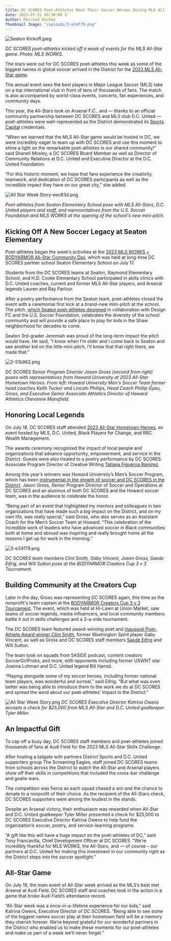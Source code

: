 ```yaml
---
title: DC SCORES Poet-Athletes Meet Their Soccer Heroes During MLS All-Star Week
date: 2023-07-21 09:30:00 Z
Author: Mairead MacRae
Thumbnail Image: "/uploads/3-e34f79.png"
---
```


![Seaton Kickoff.jpeg](/uploads/Seaton%20Kickoff.jpeg)

*DC SCORES poet-athletes kicked off a week of events for the MLS All-Star game. Photo: MLS WORKS.*

The stars were out for DC SCORES poet-athletes this week as some of the biggest names in global soccer arrived in the District for the [2023 MLS All-Star game](https://www.mlssoccer.com/all-star/2023/).

The annual event sees the best players in Major League Soccer (MLS) take on a top international club in front of tens of thousands of fans. The match is also accompanied by world-class events, concerts, fan experiences, and community days.

This year, the All-Stars took on Arsenal F.C., and — thanks to an official community partnership between DC SCORES and MLS club D.C. United — poet-athletes were well-represented as the District demonstrated its [Sports Capital](https://twitter.com/hashtag/sportscapital?ref_src=twsrc%5Egoogle%7Ctwcamp%5Eserp%7Ctwgr%5Ehashtag) credentials.

“When we learned that the MLS All-Star game would be hosted in DC, we were incredibly eager to team up with DC SCORES and use this moment to shine a light on the remarkable poet-athletes in our shared community!” said Shanell Mosley, a DC SCORES Board Member as well as Director of Community Relations at D.C. United and Executive Director at the D.C. United Foundation.

“For this historic moment, we hope that fans experience the creativity, teamwork, and dedication of DC SCORES participants as well as the incredible impact they have on our great city,” she added.

![All Star Week Story-eec83d.png](/uploads/All%20Star%20Week%20Story-eec83d.png)

*Poet-athletes from Seaton Elementary School pose with MLS All-Stars, D.C. United players and staff, and representatives from the U.S. Soccer Foundation and MLS WORKS at the opening of the school's new mini-pitch.*

## Kicking Off A New Soccer Legacy at Seaton Elementary

Poet-athletes began the week’s activities at the [2023 MLS WORKS \+ BODYARMOR All-Star Community Day](https://www.mlssoccer.com/all-star/2023/news/2023-mls-works-bodyarmor-all-star-community-day-celebrates-the-power-of-creativi), which was held at long-time DC SCORES partner school Seaton Elementary School on July 17.

Students from the DC SCORES teams at Seaton, Raymond Elementary School, and H.D. Cooke Elementary School participated in skills clinics with D.C. United coaches, current and former MLS All-Star players, and Arsenal legends Lauren and Ray Parlour.

After a poetry performance from the Seaton team, poet-athletes closed the event with a ceremonial first kick at a brand-new mini-pitch at the school. The pitch, [which Seaton poet-athletes designed](https://www.dcscores.org/blog/2023/05/seaton-elementary-school-poet-athletes-celebrate-diversity-through-mini-pitch-service-learning-project) in collaboration with Design FC and the U.S. Soccer Foundation, celebrates the diversity of the school community and will provide a safe place to play for kids in the Shaw neighborhood for decades to come.

Seaton 3rd-grader Jeremiah was proud of the long-term impact the pitch would have. He said, “I know when I’m older and I come back to Seaton and see another kid on the little mini-pitch, I’ll know that that right there, we made that.”

![2-51b962.png](/uploads/2-51b962.png)

*DC SCORES Senior Program Director Jason Gross (second from right) poses with representatives from Howard University at 2023 All-Star Hometown Heroes. From left: Howard University Men's Soccer Team former head coaches Keith Tucker and Lincoln Phillips, Head Coach Phillip Gyau, Gross, and Executive Senior Associate Athletics Director of Howard Athletics Chevonne Mansfield.*

## Honoring Local Legends

On July 18, DC SCORES staff attended [2023 All-Star Hometown Heroes](https://www.mlssoccer.com/all-star/2023/news/mls-unveils-2023-all-star-hometown-heroes-x7827), an event hosted by MLS, D.C. United, Black Players for Change, and RBC Wealth Management.

The awards ceremony recognized the impact of local people and organizations that advance opportunity, empowerment, and service in the District. Guests were also treated to a poetry performance by DC SCORES Associate Program Director of Creative Writing [Tatiana Figueroa Ramírez](https://www.dcscores.org/blog/2022/09/teaching-artist-tatiana-figueroa-ramirez-inspires-dc-kids).

Among this year’s winners was Howard University’s Men’s Soccer Program, which has been [instrumental in the growth of soccer and DC SCORES in the District](https://www.dcscores.org/blog/2023/02/the-worlds-game-in-chocolate-city-how-howard-university-and-dc-scores-grew-a-grassroots-soccer-movement-in-washington-dc). Jason Gross, Senior Program Director of Soccer and Operations at DC SCORES and an alumnus of both DC SCORES and the Howard soccer team, was in the audience to celebrate the honor.

“Being part of an event that highlighted my mentors and colleagues in two organizations that have made such a big impact on the District, and on my own life, was really special,” said Gross, who also serves as an Assistant Coach for the Men’s Soccer Team at Howard. “This celebration of the incredible work of leaders who have advanced soccer in Black communities both at home and abroad was inspiring and really brought home all the reasons I get up for work in the morning.”

![3-e34f79.png](/uploads/3-e34f79.png)

*DC SCORES team members Clint Smith, Gaby Vincent, Jason Gross, Saede Eifrig, and Will Sutton pose at the BODYARMOR Creators Cup 3 v 3 Tournament.*

## Building Community at the Creators Cup

Later in the day, Gross was representing DC SCORES again, this time as the nonprofit's team captain at the [BODYARMOR Creators Cup 3 v 3 Tournament](https://www.bodyarmorcreatorscup.com/). The event, which was held at Hi-Lawn at Union Market, saw teams of soccer legends, media influencers, and local community members battle it out in skills challenges and a 3-a-side tournament.

The DC SCORES team featured award-winning poet and [inaugural Poet-Athlete Award winner Clint Smith](https://www.dcscores.org/blog/2023/05/dc-scores-poet-athletes-share-stage-with-clint-smith-at-our-words-our-city-2023), former Washington Spirit player Gaby Vincent, as well as Gross and DC SCORES staff members [Saede Eifrig](https://www.dcscores.org/blog/2023/03/program-coordinator-saede-eifrig-reflects-on-creating-inclusive-spaces-for-all-genders) and Will Sutton.

The team took on squads from 5ASIDE podcast, content creators SoccerGirlProbs, and more, with opponents including former USWNT star Joanna Lohman and D.C. United legend Bill Hamid.

“Playing alongside some of my soccer heroes, including former national team players, was wonderful and surreal,” said Eifrig. “But what was even better was being able to introduce them to the work we do at DC SCORES and spread the word about our poet-athletes' impact in the District.”

![All Star Week Story.png](/uploads/All%20Star%20Week%20Story.png)
*DC SCORES Executive Director Katrina Owens accepts a check for $25,000 from MLS All-Star and D.C. United goalkeeper Tyler Miller.*

## An Impactful Gift

To cap off a busy day, DC SCORES staff members and poet-athletes joined thousands of fans at Audi Field for the 2023 MLS All-Star Skills Challenge.

After hosting a tailgate with partners District Sports and D.C. United supporters group The Screaming Eagles, staff joined DC SCORES teams from schools across the District to watch the All-Star and Arsenal players show off their skills in competitions that included the cross-bar challenge and goalie wars.

The competition was fierce as each squad chased a win and the chance to donate to a nonprofit of their choice. As the recipient of the All-Stars check, DC SCORES supporters were among the loudest in the stands.

Despite an Arsenal victory, their enthusiasm was rewarded when All-Star and D.C. United goalkeeper Tyler Miller presented a check for $25,000 to DC SCORES Executive Director Katrina Owens to help fund the organization’s soccer, poetry, and service-learning programs.

“A gift like this will have a huge impact on the poet-athletes of DC,” said Tony Francavilla, Chief Development Officer at DC SCORES. “We’re incredibly thankful for MLS WORKS, the All-Stars, and — of course – our partners at D.C. United for making this investment in our community right as the District steps into the soccer spotlight.”

## All-Star Game

On July 19, the main event of All-Star week arrived as the MLS’s best met Arsenal at Audi Field. DC SCORES staff and coaches took in the action in a game that broke Audi Field’s attendance record.

“All-Star week was a once-in-a-lifetime experience for our kids,” said Katrina Owens, Executive Director of DC SCORES. “Being able to see some of the biggest names soccer play at their hometown field will be a memory they cherish forever. We’re beyond grateful for our wonderful partners in the District who enabled us to make these moments for our poet-athletes and make us part of a week we’ll never forget.”